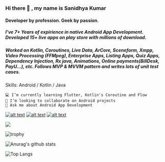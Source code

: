 ### Hi there 👋 , my name is Sanidhya Kumar
#### Developer by profession. Geek by passion.

##### I've 7+ Years of expirience in native Android App Development. Developed 15+ live apps on play store with millions of download.
##### Worked on Kotlin, Coroutines, Live Data, ArCore, Sceneform, Xmpp, Video  Processing (FFMpeg),  Enterprise Apps, Listing Apps, Quiz Apps, Dependency Injection, Rx java, Animations, Online payments(BillDesk, PayU...), etc. Follows MVP & MVVM pattern and writes lots of unit test cases.

Skills: Android / Kotlin / Java

    💻 I’m currently learning Flutter, Kotlin's Coroutine and Flow
    👯 I’m looking to collaborate on Android projects
    💬 Ask me about Android App Development

<!-- Please don't remove this: Grab your social icons from https://github.com/carlsednaoui/gitsocial -->

<!-- display the social media buttons in your README -->

[![alt text][1.1]][1]
[![alt text][2.1]][2]
[![alt text][3.1]][3]

<!-- links to social media icons -->
<!-- no need to change these -->

<!-- icons with padding -->

[1.1]: http://i.imgur.com/tXSoThF.png (twitter icon with padding)
[2.1]: http://i.imgur.com/P3YfQoD.png (facebook icon with padding)
[3.1]: http://i.imgur.com/P3YfQoD.png


<!-- links to your social media accounts -->
<!-- update these accordingly -->

[1]: http://www.twitter.com/sanidhya09
[2]: http://www.facebook.com/sanidhya09
[3]: https://www.linkedin.com/in/sanidhya-kumar-64500622/

<!-- Please don't remove this: Grab your social icons from https://github.com/carlsednaoui/gitsocial -->

![](https://komarev.com/ghpvc/?username=sanidhya09&color=blue)

![trophy](https://github-profile-trophy.vercel.app/?username=sanidhya09&theme=onedark)

![Anurag's github stats](https://github-readme-stats.vercel.app/api?username=sanidhya09&show_icons=true&theme=radical)

![Top Langs](https://github-readme-stats.vercel.app/api/top-langs/?username=sanidhya09&layout=compact)
